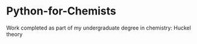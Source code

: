 # Python-for-Chemists
Work completed as part of my undergraduate degree in chemistry: Huckel theory 
